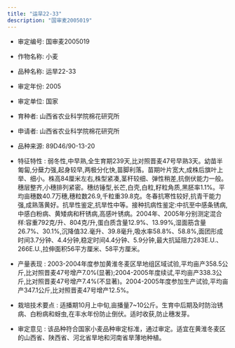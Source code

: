 ```yaml
---
title: "运旱22-33"
description: "国审麦2005019"
---
```

* 审定编号:  国审麦2005019

*  作物名称:  小麦

*  品种名称:  运旱22-33

*  审定年份:  2005

*  审定单位:  国家

* 育种者:  山西省农业科学院棉花研究所

*  申请者:  山西省农业科学院棉花研究所

*  品种来源:  89D46/90-13-20

*  特征特性 : 
弱冬性,中早熟,全生育期239天,比对照晋麦47号早熟3天。幼苗半匍匐,分蘖力强,起身较早,两极分化快,苗脚利落。苗期叶片宽大,成株后旗叶上举、细小。株高84厘米左右,株型紧凑,茎秆较细、弹性稍差,抗倒伏能力一般。穗层整齐,小穗排列紧密。穗纺锤型,长芒,白壳,白粒,籽粒角质,黑胚率1.1%。平均亩穗数40.7万穗,穗粒数26.9,千粒重39.8克。冬春抗寒性较好,抗青干能力强,成熟落黄好。抗旱性鉴定,抗旱性中等。接种抗病性鉴定:中抗至中感条锈病,中感白粉病、黄矮病和秆锈病,高感叶锈病。2004年、2005年分别测定混合样:容重792克/升、804克/升,蛋白质含量12.9%、13.99%,湿面筋含量26.7%、30.1%,沉降值32.毫升、39.8毫升,吸水率58.8%、58.8%,面团形成时间3.7分钟、4.4分钟,稳定时间4.4分钟、5.9分钟,最大抗延阻力283E.U.、266E.U.,拉伸面积56平方厘米、58平方厘米。
 
*  产量表现 : 
2003-2004年度参加黄淮冬麦区旱地组区域试验,平均亩产358.5公斤,比对照晋麦47号增产7.0%(显著);2004-2005年度续试,平均亩产338.3公斤,比对照晋麦47号增产7.4%(不显著)。2004-2005年度参加生产试验,平均亩产347.1公斤,比对照晋麦47号增产12.5%。

*  栽培技术要点 : 
适播期10月上中旬,亩播量7~10公斤。生育中后期及时防治锈病、白粉病和蚜虫,在丰水年份防止倒伏。适时收获,防止穗发芽。

*  审定意见 : 
该品种符合国家小麦品种审定标准，通过审定。适宜在黄淮冬麦区的山西省、陕西省、河北省旱地和河南省旱薄地种植。
